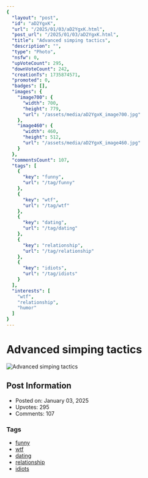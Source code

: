 ```yaml
---
{
  "layout": "post",
  "id": "aD2YgxK",
  "url": "/2025/01/03/aD2YgxK.html",
  "post_url": "/2025/01/03/aD2YgxK.html",
  "title": "Advanced simping tactics",
  "description": "",
  "type": "Photo",
  "nsfw": 0,
  "upVoteCount": 295,
  "downVoteCount": 242,
  "creationTs": 1735874571,
  "promoted": 0,
  "badges": [],
  "images": {
    "image700": {
      "width": 700,
      "height": 779,
      "url": "/assets/media/aD2YgxK_image700.jpg"
    },
    "image460": {
      "width": 460,
      "height": 512,
      "url": "/assets/media/aD2YgxK_image460.jpg"
    }
  },
  "commentsCount": 107,
  "tags": [
    {
      "key": "funny",
      "url": "/tag/funny"
    },
    {
      "key": "wtf",
      "url": "/tag/wtf"
    },
    {
      "key": "dating",
      "url": "/tag/dating"
    },
    {
      "key": "relationship",
      "url": "/tag/relationship"
    },
    {
      "key": "idiots",
      "url": "/tag/idiots"
    }
  ],
  "interests": [
    "wtf",
    "relationship",
    "humor"
  ]
}
---
```


# Advanced simping tactics

![Advanced simping tactics](/assets/media/aD2YgxK_image700.jpg)

## Post Information

- Posted on: January 03, 2025
- Upvotes: 295
- Comments: 107

### Tags

- [funny](/tag/funny)
- [wtf](/tag/wtf)
- [dating](/tag/dating)
- [relationship](/tag/relationship)
- [idiots](/tag/idiots)
